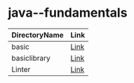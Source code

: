 # java--fundamentals


| DirectoryName      | Link |
| ----------- | ----------- |
| basic      | [Link](https://github.com/basharalmhairat/java--fundamentals/tree/main/basiclibrary)       |
| basiclibrary   | [Link](https://github.com/basharalmhairat/java--fundamentals/tree/main/basics)        |
| Linter   | [Link](https://github.com/basharalmhairat/java--fundamentals/tree/main/basics)        |


